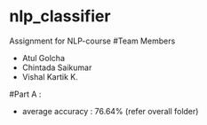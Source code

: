 # nlp_classifier
Assignment for NLP-course
#Team Members
* Atul Golcha
* Chintada Saikumar
* Vishal Kartik K.

#Part A :
* average accuracy : 76.64%  (refer overall folder)
